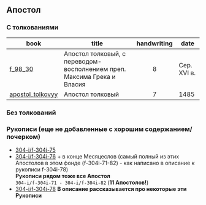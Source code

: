 ## Апостол

### С толкованиями

| book                                 | title                                                                   | handwriting | date        |
|--------------------------------------|-------------------------------------------------------------------------|:-----------:|-------------|
| [f_98_30][f_98_30]                   | Апостол толковый, с переводом-восполнением преп. Максима Грека и Власия |      8      | Сер. XVI в. |
| [apostol_tolkovyy][apostol_tolkovyy] | Апостол толковый                                                        |      7      | 1485        |

### Без толкований

### Рукописи (еще не добавленные с хорошим содержанием/почерком)

- [304-i/f-304i-75](https://lib-fond.ru/lib-rgb/304-i/f-304i-75)
- [304-i/f-304i-76](https://lib-fond.ru/lib-rgb/304-i/f-304i-76) + в конце Месяцеслов (самый полный из этих Апостолов в
  этом фонде (f-304i-71-82) - как написано в описание к рукописи f-304i-78)  
  **Рукописи рядом тоже все Апостол**  
  `304-i/f-304i-71 - 304-i/f-304i-82` (**11 Апостолов!**)
- [304-i/f-304i-78](https://lib-fond.ru/lib-rgb/304-i/f-304i-78) **В описание рассказывается про некоторые эти
  Рукописи**

[f_98_30]: ../books/rsl/rsl98/f_98_30.md

[apostol_tolkovyy]: ../books/neb/from_nlr/apostol_tolkovyy.md

